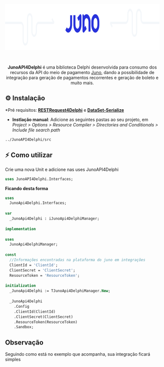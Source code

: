 <p align="center">
  <a href="https://github.com/alepmedeiros/JunoAPI4Delphi/blob/master/imagens/logo.png">
    <img alt="Juno" height="150" src="https://github.com/alepmedeiros/JunoAPI4Delphi/blob/master/imagens/logo.png">
  </a>  
</p><br>
<p align="center">
  <b>JunoAPI4Delphi</b> é uma biblioteca Delphi desenvolvida para consumo dos recursos da API do meio de pagamento <a href="https://juno.com.br/">Juno</a>, dando a possibilidade de integração para geração de pagamentos recorrentes e geração de boleto e muito mais.

## ⚙️ Instalação 

*Pré requisitos: [**RESTRequest4Delphi**](https://github.com/viniciussanchez/RESTRequest4Delphi) e [**DataSet-Serialize**](https://github.com/viniciussanchez/dataset-serialize)

* **Instlação manual**: Adicione as seguintes pastas ao seu projeto, em *Project > Options > Resource Compiler > Directories and Conditionals > Include file search path*

```
../JunoAPI4Delphi/src
```

## ⚡️ Como utilizar

Crie uma nova Unit e adicione nas uses JunoAPI4Delphi

```pascal
uses JunoAPI4Delphi.Interfaces;
```

**Ficando desta forma**

```pascal
uses
  JunoApi4Delphi.Interfaces;

var
  _JunoApi4Delphi : iJunoApi4DelphiManager;

implementation

uses
  JunoApi4DelphiManager;

const
  //Informações encontradas na plataforma do juno em integrações
  ClientId = 'ClientId';
  ClientSecret = 'ClientSecret';
  ResourceToken = 'ResourceToken';

initialization
  _JunoApi4Delphi := TJunoApi4DelphiManager.New;

  _JunoApi4Delphi
    .Config
    .ClientId(ClientId)
    .ClientSecret(ClientSecret)
    .ResourceToken(ResourceToken)
    .Sandbox;
```

## Observação

Seguindo como está no exemplo que acompanha, sua integração ficará simples
